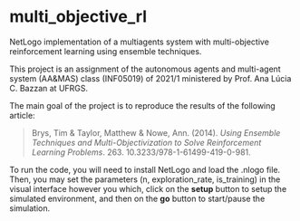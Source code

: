 # multi_objective_rl
NetLogo implementation of a multiagents system with multi-objective reinforcement learning using ensemble techniques.

This project is an assignment of the autonomous agents and multi-agent system (AA&MAS) class (INF05019) of 2021/1 ministered by Prof. Ana Lúcia C. Bazzan at UFRGS.

The main goal of the project is to reproduce the results of the following article:

> Brys, Tim & Taylor, Matthew & Nowe, Ann. (2014). *Using Ensemble
> Techniques and Multi-Objectivization to Solve Reinforcement Learning
> Problems*. 263. 10.3233/978-1-61499-419-0-981.

To run the code, you will need to install NetLogo and load the .nlogo file. Then, you may set the parameters (n, exploration_rate, is_training) in the visual interface however you which, click on the **setup** button to setup the simulated environment, and then on the **go** button to start/pause the simulation.